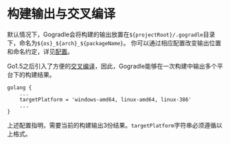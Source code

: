 # 构建输出与交叉编译

默认情况下，Gogradle会将构建的输出放置在`${projectRoot}/.gogradle`目录下，命名为`${os}_${arch}_${packageName}`。
你可以通过相应配置改变输出位置和命名约定，详见[配置](#配置)。

Go1.5之后引入了方便的[交叉编译](https://dave.cheney.net/2015/08/22/cross-compilation-with-go-1-5)，因此，Gogradle能够在一次构建中输出多个平台下的构建结果。

```
golang {
    ...
    targetPlatform = 'windows-amd64, linux-amd64, linux-386'
    ...
}
```

上述配置指明，需要当前的构建输出3份结果。`targetPlatform`字符串必须遵循以上格式。